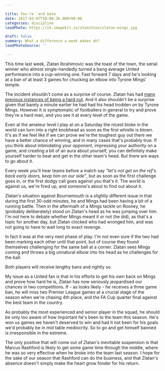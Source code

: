 ```yaml
---

title: You're 'ard mate
date: 2017-03-07T10:00:36.000+00:00
categories: discipline
leadPhoto: https://ik.imagekit.io/stanchion/zlatan-mings.jpg

draft: false
summary: What a difference a week makes eh?
leadPhotoSource: ''

---
```

This time last week, Zlatan Ibrahimovic was the toast of the town, the serial winner who almost single-handedly turned a bang average United performance into a cup-winning one. Fast forward 7 days and he's looking at a ban of at least 3 games for chucking an elbow into Tyrone Mings' temple.

The incident shouldn't come as a surprise of course. Zlatan has had [many previous instances of being a hard nut](http://www.teamtalk.com/news/watch-punching-fighting-slapping-zlatans-unsavoury-past). And it also shouldn't be a surprise given that barely a minute earlier he had had his head trodden on by Tyrone Mings. However it _is_ symptomatic of footballers in general to try and prove they're a hard man, and you see it at every level of the game.

Even at the amateur level I play at on a Saturday the nicest bloke in the world can turn into a right knobhead as soon as the first whistle is blown. It's as if we feel like if we can prove we're the toughest guy out there we have a better chance of winning, and in many cases that's probably true. If you think about intimidating your opponent, impressing your authority on a game, and creating a bit of an aura about yourself, you can definitely make yourself harder to beat and get in the other team's head. But there are ways to go about it.

Every week you'll hear teams before a match say _"let's not get on the ref's back early doors, keep him on our side"_, but as soon as the first challenge goes in, or the first dodgy call goes against you that's it. The world is against us, we're fired up, and someone's about to find out about it.

Zlatan's situation against Bournemouth is a slightly different issue in that during the first 30-odd minutes, he and Mings had been having a bit of a running battle. Then in the aftermath of a Mings tackle on Rooney, he (probably deliberately) stood on Zlatan's head as he was jumping over him. I'm not here to debate whether Mings meant it or not (he did), as that's a topic for another day, but Zlatan clocked who had wronged him, and was not going to have to wait long to exact revenge.

In fact it was at the very next phase of play. I'm not even sure if the two had been marking each other until that point, but of course they found themselves challenging for the same ball at a corner. Zlatan sees Mings coming and throws a big unnatural elbow into his head as he challenges for the ball.

Both players will receive lengthy bans and rightly so.

My issue as a United fan is that in his efforts to get his own back on Mings and prove how hard he is, Zlatan has now seriously jeopardised our chances in two competitions. If - as looks likely - he receives a three game ban, he will miss two Premier League games at a crucial stage of the season when we're chasing 4th place, and the FA Cup quarter final against the best team in the country.

As probably the most experienced and senior player in the squad, he should be only too aware of how important he's been to the team this season. He's won us games we haven't deserved to win and had it not been for his goals we'd probably be in mid table mediocrity. So to go and get himself banned is irresponsible in the extreme.

The only positive that will come out of Zlatan's inevitable suspension is that Marcus Rashford is likely to get some game time through the middle, where he was so very effective when he broke into the team last season. I  hope for the sake of our season that Rashford can do the business, and that Zlatan's absence doesn't simply make the heart grow fonder for his return.
